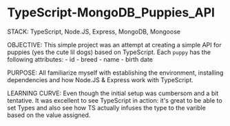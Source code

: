 # TypeScript-MongoDB_Puppies_API

STACK: 
TypeScript, Node.JS, Express, MongoDB, Mongoose

OBJECTIVE: 
This simple project was an attempt at creating a simple API for puppies (yes the cute lil dogs) based on TypeScript. Each `puppy` has
the following attributes: 
    - id
    - breed
    - name
    - birth date

PURPOSE:
All familiarize myself with establishing the environment, installing dependencies and how Node.JS & Express work with TypeScript.

LEARNING CURVE: 
Even though the initial setup was cumbersom and a bit tentative. It was excellent to see TypeScript in action: it's great to be
able to set Types and also see how TS actually infuses the type to the varible based on the value assigned. 
